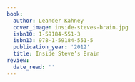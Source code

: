 ```yaml
---
book:
  author: Leander Kahney
  cover_image: inside-steves-brain.jpg
  isbn10: 1-59184-551-3
  isbn13: 978-1-59184-551-5
  publication_year: '2012'
  title: Inside Steve’s Brain
review:
  date_read: ''
---
```

